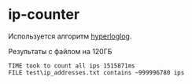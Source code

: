 # ip-counter

Используется алгоритм [hyperloglog](http://algo.inria.fr/flajolet/Publications/FlFuGaMe07.pdf).

Результаты с файлом на 120ГБ

```
TIME took to count all ips 1515871ms  
FILE test\ip_addresses.txt contains ~999996780 ips
```
